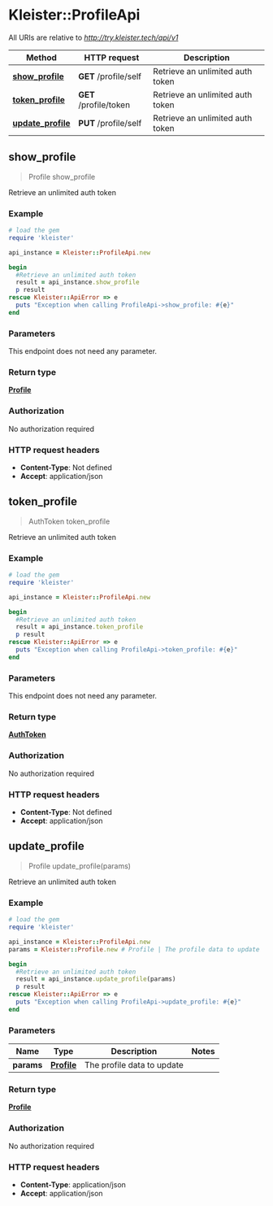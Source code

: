 # Kleister::ProfileApi

All URIs are relative to *http://try.kleister.tech/api/v1*

Method | HTTP request | Description
------------- | ------------- | -------------
[**show_profile**](ProfileApi.md#show_profile) | **GET** /profile/self | Retrieve an unlimited auth token
[**token_profile**](ProfileApi.md#token_profile) | **GET** /profile/token | Retrieve an unlimited auth token
[**update_profile**](ProfileApi.md#update_profile) | **PUT** /profile/self | Retrieve an unlimited auth token



## show_profile

> Profile show_profile

Retrieve an unlimited auth token

### Example

```ruby
# load the gem
require 'kleister'

api_instance = Kleister::ProfileApi.new

begin
  #Retrieve an unlimited auth token
  result = api_instance.show_profile
  p result
rescue Kleister::ApiError => e
  puts "Exception when calling ProfileApi->show_profile: #{e}"
end
```

### Parameters

This endpoint does not need any parameter.

### Return type

[**Profile**](Profile.md)

### Authorization

No authorization required

### HTTP request headers

- **Content-Type**: Not defined
- **Accept**: application/json


## token_profile

> AuthToken token_profile

Retrieve an unlimited auth token

### Example

```ruby
# load the gem
require 'kleister'

api_instance = Kleister::ProfileApi.new

begin
  #Retrieve an unlimited auth token
  result = api_instance.token_profile
  p result
rescue Kleister::ApiError => e
  puts "Exception when calling ProfileApi->token_profile: #{e}"
end
```

### Parameters

This endpoint does not need any parameter.

### Return type

[**AuthToken**](AuthToken.md)

### Authorization

No authorization required

### HTTP request headers

- **Content-Type**: Not defined
- **Accept**: application/json


## update_profile

> Profile update_profile(params)

Retrieve an unlimited auth token

### Example

```ruby
# load the gem
require 'kleister'

api_instance = Kleister::ProfileApi.new
params = Kleister::Profile.new # Profile | The profile data to update

begin
  #Retrieve an unlimited auth token
  result = api_instance.update_profile(params)
  p result
rescue Kleister::ApiError => e
  puts "Exception when calling ProfileApi->update_profile: #{e}"
end
```

### Parameters


Name | Type | Description  | Notes
------------- | ------------- | ------------- | -------------
 **params** | [**Profile**](Profile.md)| The profile data to update | 

### Return type

[**Profile**](Profile.md)

### Authorization

No authorization required

### HTTP request headers

- **Content-Type**: application/json
- **Accept**: application/json

